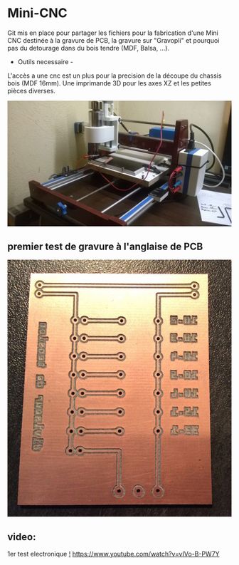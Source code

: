 # Mini-CNC
Git mis en place pour partager les fichiers pour la fabrication d'une Mini CNC destinée à la gravure de PCB, la gravure sur "Gravopli" et pourquoi pas du detourage dans du bois tendre (MDF, Balsa, ...).


- Outils necessaire -

L'accès a une cnc est un plus pour la precision de la découpe du chassis bois (MDF 16mm).
Une imprimande 3D pour les axes XZ et les petites pièces diverses.

![alt tag](https://github.com/Xav83130/Mini-CNC/blob/master/Images/WP_20150607_001.jpg)

## premier test de gravure à l'anglaise de PCB

![alt tag](https://github.com/Xav83130/Mini-CNC/blob/master/Images/PCB%20test.jpg)

## video:

1er test electronique
[!](https://www.youtube.com/watch?v=vIVo-B-PW7Y)
https://www.youtube.com/watch?v=vIVo-B-PW7Y
